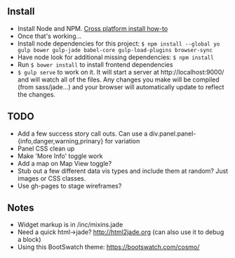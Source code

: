 ## Install
* Install Node and NPM. [Cross platform install how-to](http://blog.nodeknockout.com/post/65463770933/how-to-install-nodejs-and-npm)
* Once that's working...
* Install node dependencies for this project: `$ npm install --global yo gulp bower gulp-jade babel-core gulp-load-plugins browser-sync`
* Have node look for additional missing dependencies: `$ npm install`
* Run `$ bower install` to install frontend dependencies  
* `$ gulp serve` to work on it. It will start a server at http://localhost:9000/ and will watch all of the files. Any changes you make will be compiled (from sass/jade...) and your browser will automatically update to reflect the changes.

## TODO
* Add a few success story call outs. Can use a div.panel.panel-{info,danger,warning,prinary} for variation
* Panel CSS clean up
* Make 'More Info' toggle work
* Add a map on Map View toggle?
* Stub out a few different data vis types and include them at random? Just images or CSS classes.
* Use gh-pages to stage wireframes?

## Notes
* Widget markup is in /inc/mixins.jade
* Need a quick html->jade? http://html2jade.org (can also use it to debug a block)
* Using this BootSwatch theme: https://bootswatch.com/cosmo/
